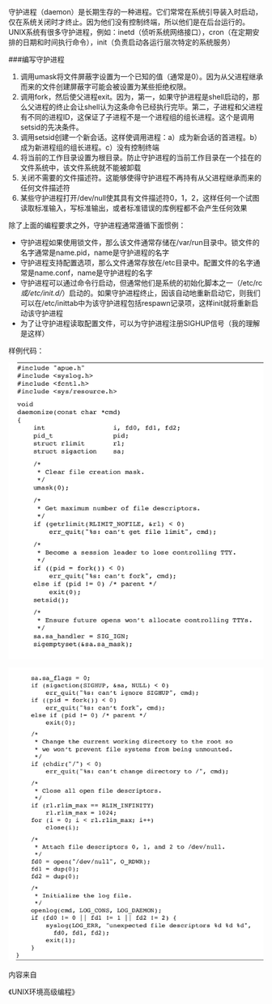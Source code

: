 守护进程（daemon）是长期生存的一种进程。它们常常在系统引导装入时启动，仅在系统关闭时才终止。因为他们没有控制终端，所以他们是在后台运行的。UNIX系统有很多守护进程，例如：inetd（侦听系统网络接口），cron（在定期安排的日期和时间执行命令），init（负责启动各运行层次特定的系统服务）

###编写守护进程

1. 调用umask将文件屏蔽字设置为一个已知的值（通常是0）。因为从父进程继承而来的文件创建屏蔽字可能会被设置为某些拒绝权限。
2. 调用fork，然后使父进程exit。因为，第一，如果守护进程是shell启动的，那么父进程的终止会让shell认为这条命令已经执行完毕。第二，子进程和父进程有不同的进程ID，这保证了子进程不是一个进程组的组长进程。这个是调用setsid的先决条件。
3. 调用setsid创建一个新会话。这样使调用进程：a）成为新会话的首进程。b）成为新进程组的组长进程。c）没有控制终端
4. 将当前的工作目录设置为根目录。防止守护进程的当前工作目录在一个挂在的文件系统中，该文件系统就不能被卸载
5. 关闭不需要的文件描述符。这能够使得守护进程不再持有从父进程继承而来的任何文件描述符
6. 某些守护进程打开/dev/null使其具有文件描述符0，1，2，这样任何一个试图读取标准输入，写标准输出，或者标准错误的库例程都不会产生任何效果


除了上面的编程要求之外，守护进程通常遵循下面惯例：

+ 守护进程如果使用锁文件，那么该文件通常存储在/var/run目录中。锁文件的名字通常是name.pid，name是守护进程的名字
+ 守护进程支持配置选项，那么文件通常存放在/etc目录中。配置文件的名字通常是name.conf，name是守护进程的名字
+ 守护进程可以通过命令行启动，但通常他们是系统的初始化脚本之一（/etc/rc*或/etc/init.d/*）启动的。如果守护进程终止，因该自动地重新启动它，则我们可以在/etc/inittab中为该守护进程包括respawn记录项，这样init就将重新启动该守护进程
+ 为了让守护进程读取配置文件，可以为守护进程注册SIGHUP信号（我的理解是这样）

样例代码：

![](img/daemonize1.png)

![](img/daemonize2.png)


内容来自

《UNIX环境高级编程》